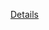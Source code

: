 [Details](https://docs.google.com/document/d/1xVPEvJqlBSIjmlhujshW9BaXE0UV22hHfo8gf2qsvRU/edit?usp=sharing)
